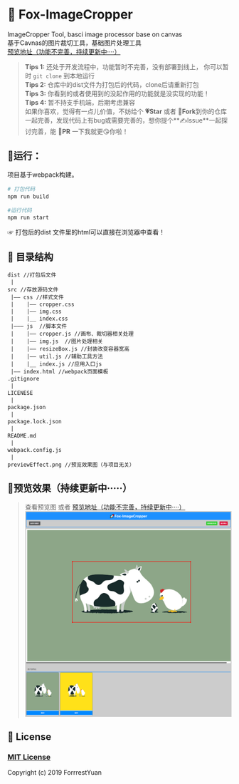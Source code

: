 # 🚀 Fox-ImageCropper

ImageCropper Tool, basci image processor base on canvas    
基于Cavnas的图片裁切工具，基础图片处理工具  
[预览地址（功能不完善，持续更新中····）](https://forrestyuan.github.io/Fox-ImageCropper/dist)   

> **Tips 1:** 还处于开发流程中，功能暂时不完善，没有部署到线上， 你可以暂时 `git clone` 到本地运行   
> **Tips 2:** 仓库中的dist文件为打包后的代码，clone后请重新打包   
> **Tips 3:** 你看到的或者使用到的没起作用的功能就是没实现的功能！   
> **Tips 4:** 暂不持支手机端，后期考虑兼容   
> 如果你喜欢，觉得有一点儿价值，不妨给个 **💗Star** 或者 **🔗Fork**到你的仓库一起完善，发现代码上有bug或需要完善的，想你提个**✍Issue**一起探讨完善，能 **🙋PR** 一下我就更😘你啦！

## 🚴运行：

项目基于webpack构建。
```bash
# 打包代码
npm run build
```

```bash
#运行代码
npm run start
```
☞ 打包后的dist 文件里的html可以直接在浏览器中查看！

## 📁 目录结构

```
dist //打包后文件
 |
src //存放源码文件
 |—— css //样式文件
 |    |—— cropper.css
 |    |—— img.css
 |    |__ index.css
 |——— js  //脚本文件
 |    |—— cropper.js //画布、裁切器相关处理
 |    |—— img.js  //图片处理相关
 |    |—— resizeBox.js //封装改变容器宽高
 |    |—— util.js //辅助工具方法
 |    |__ index.js //应用入口js
 |—— index.html //webpack页面模板
.gitignore
 |
LICENESE
 |
package.json
 |
package.lock.json
 |
README.md
 |
webpack.config.js
 |
previewEffect.png //预览效果图（与项目无关）

```
## 🔎预览效果（持续更新中·····）
> 查看预览图 或者 [预览地址（功能不完善，持续更新中····）](https://forrestyuan.github.io/Fox-ImageCropper/dist) 
![预览效果图](previewEffect.png)

## 📃 License

### [MIT License](https://github.com/forrestyuan/Fox-ImageCropper/blob/master/LICENSE)
Copyright (c) 2019 ForrrestYuan
